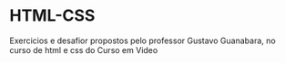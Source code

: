 # HTML-CSS
 Exercicios e desafior propostos pelo professor Gustavo Guanabara, no curso de html e css do Curso em Video
